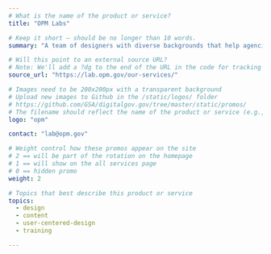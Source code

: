 ```yaml
---
# What is the name of the product or service?
title: "OPM Labs"

# Keep it short — should be no longer than 10 words.
summary: "A team of designers with diverse backgrounds that help agencies address complex challenges and build human-centered design capacity across the federal government."

# Will this point to an external source URL?
# Note: We'll add a ?dg to the end of the URL in the code for tracking purposes
source_url: "https://lab.opm.gov/our-services/"

# Images need to be 200x200px with a transparent background
# Upload new images to Github in the /static/logos/ folder
# https://github.com/GSA/digitalgov.gov/tree/master/static/promos/
# The filename should reflect the name of the product or service (e.g., challenge-gov.png)
logo: "opm"

contact: "lab@opm.gov"

# Weight control how these promos appear on the site
# 2 == will be part of the rotation on the homepage
# 1 == will show on the all services page
# 0 == hidden promo
weight: 2

# Topics that best describe this product or service
topics:
  - design
  - content
  - user-centered-design
  - training

---
```

